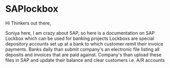 # SAPlockbox


Hi Thinkers out there,

Soniya here, I am crazy about  SAP, so here is a documentation on SAP Lockbox which can be used for banking projects 
Lockboxs are special depository accounts set up at a bank to which customer remit their invoice payments. Banks daily than submit company's an electronic file listing all deposits and invoices that are paid against. Company's than upload these files in SAP and update their balance and clear customers i.e. A/R accounts 
